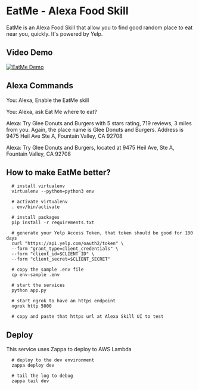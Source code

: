 # EatMe - Alexa Food Skill
EatMe is an Alexa Food Skill that allow you to find good random place to eat near you, quickly. It's powered by Yelp.

## Video Demo
[![EatMe Demo ](http://img.youtube.com/vi/CJoA8alJ-K0/0.jpg)](http://www.youtube.com/watch?v=CJoA8alJ-K0)

## Alexa Commands

You: Alexa, Enable the EatMe skill

You: Alexa, ask Eat Me where to eat?

Alexa: Try Glee Donuts and Burgers with 5 stars rating, 719 reviews, 3 miles from you.
Again, the place name is Glee Donuts and Burgers. Address is 9475 Heil Ave
Ste A, Fountain Valley, CA 92708

Alexa: Try Glee Donuts and Burgers, located at 9475 Heil Ave, Ste A, Fountain Valley, CA 92708

## How to make EatMe better?

```shell
  # install virtualenv
  virtualenv --python=python3 env

  # activate virtualenv
  . env/bin/activate

  # install packages
  pip install -r requirements.txt

  # generate your Yelp Access Token, that token should be good for 180 days
  curl "https://api.yelp.com/oauth2/token" \
  --form "grant_type=client_credentials" \
  --form "client_id=$CLIENT_ID" \
  --form "client_secret=$CLIENT_SECRET"

  # copy the sample .env file
  cp env-sample .env

  # start the services
  python app.py

  # start ngrok to have an https endpoint
  ngrok http 5000

  # copy and paste that https url at Alexa Skill UI to test
```

## Deploy

This service uses Zappa to deploy to AWS Lambda

```shell
  # deploy to the dev environment
  zappa deploy dev

  # tail the log to debug
  zappa tail dev

```
